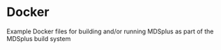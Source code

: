 Docker
======

Example Docker files for building and/or running MDSplus
as part of the MDSplus build system

